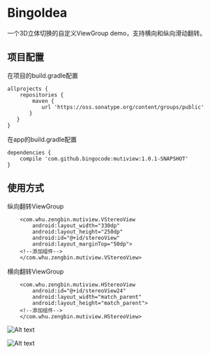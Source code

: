 # BingoIdea

一个3D立体切换的自定义ViewGroup demo，支持横向和纵向滑动翻转。

## 项目配置

在项目的build.gradle配置

    allprojects {
        repositories {
            maven {
               url 'https://oss.sonatype.org/content/groups/public'
           }
       }
    }
在app的build.gradle配置

    dependencies {
        compile 'com.github.bingocode:mutiview:1.0.1-SNAPSHOT'
    }
## 使用方式
纵向翻转ViewGroup

        <com.whu.zengbin.mutiview.VStereoView
            android:layout_width="330dp"
            android:layout_height="250dp"
            android:id="@+id/stereoView"
            android:layout_marginTop="50dp">
        <!--添加组件-->
        </com.whu.zengbin.mutiview.VStereoView>
横向翻转ViewGroup

        <com.whu.zengbin.mutiview.HStereoView
            android:id="@+id/stereoView24"
            android:layout_width="match_parent"
            android:layout_height="match_parent">
        <!--添加组件-->
        </com.whu.zengbin.mutiview.HStereoView>

![Alt text](https://github.com/zengge6668/BingoIdea/raw/master/Screenshots/switch_horizon.png)

![Alt text](https://github.com/zengge6668/BingoIdea/raw/master/Screenshots/switch_vertical.png)
